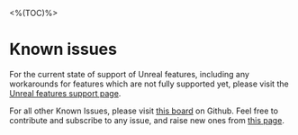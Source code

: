 <%(TOC)%>
# Known issues

For the current state of support of Unreal features, including any workarounds for features which are not fully supported yet, please visit the [Unreal features support page]({{urlRoot}}/unreal-features-support).

For all other Known Issues, please visit [this board](https://github.com/spatialos/UnrealGDK/projects/2) on Github. Feel free to contribute and subscribe to any issue, and raise new ones from [this page](https://github.com/spatialos/UnrealGDK/issues).